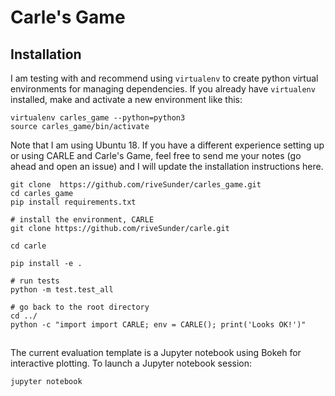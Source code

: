 # Carle's Game

## Installation

I am testing with and recommend using `virtualenv` to create python virtual environments for managing dependencies. If you already have `virtualenv` installed, make and activate a new environment like this:

```
virtualenv carles_game --python=python3
source carles_game/bin/activate 
```

Note that I am using Ubuntu 18. If you have a different experience setting up or using CARLE and Carle's Game, feel free to send me your notes (go ahead and open an issue) and I will update the installation instructions here. 

```
git clone  https://github.com/riveSunder/carles_game.git
cd carles_game
pip install requirements.txt

# install the environment, CARLE
git clone https://github.com/riveSunder/carle.git

cd carle

pip install -e .

# run tests
python -m test.test_all

# go back to the root directory
cd ../
python -c "import import CARLE; env = CARLE(); print('Looks OK!')"
```


##

The current evaluation template is a Jupyter notebook using Bokeh for interactive plotting. To launch a Jupyter notebook session:

```
jupyter notebook
```
